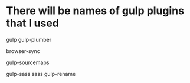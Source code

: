 # There will be names of gulp plugins that I used

gulp
gulp-plumber

browser-sync

gulp-sourcemaps

gulp-sass
sass
gulp-rename
